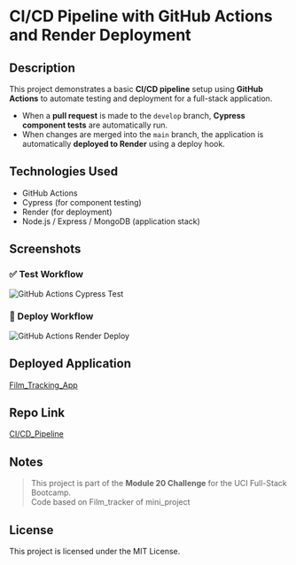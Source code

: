 # CI/CD Pipeline with GitHub Actions and Render Deployment

## Description

This project demonstrates a basic **CI/CD pipeline** setup using **GitHub Actions** to automate testing and deployment for a full-stack application.

- When a **pull request** is made to the `develop` branch, **Cypress component tests** are automatically run.
- When changes are merged into the `main` branch, the application is automatically **deployed to Render** using a deploy hook.

## Technologies Used

- GitHub Actions
- Cypress (for component testing)
- Render (for deployment)
- Node.js / Express / MongoDB (application stack)

## Screenshots

### ✅ Test Workflow
![GitHub Actions Cypress Test](./screenshot/test-success.png)
### 🚀 Deploy Workflow
![GitHub Actions Render Deploy](./screenshot/render-deploy.png)


## Deployed Application

[Film_Tracking_App]()

## Repo Link

[CI/CD_Pipeline](https://github.com/ThayRibeiro0/film-tracking-app)

## Notes

> This project is part of the **Module 20 Challenge** for the UCI Full-Stack Bootcamp.  
> Code based on Film_tracker of mini_project

## License

This project is licensed under the MIT License.
